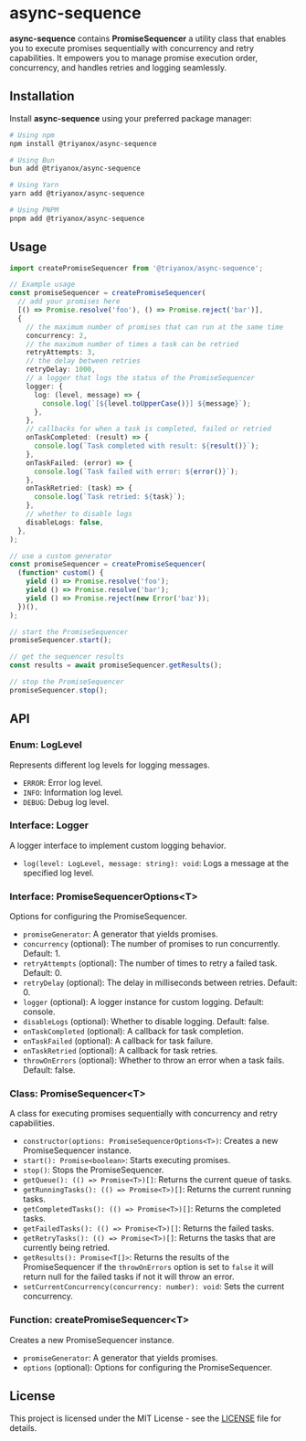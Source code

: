 # async-sequence

**async-sequence** contains **PromiseSequencer** a utility class that enables you to execute promises sequentially with concurrency and retry capabilities. It empowers you to manage promise execution order, concurrency, and handles retries and logging seamlessly.

## Installation

Install **async-sequence** using your preferred package manager:

```bash
# Using npm
npm install @triyanox/async-sequence

# Using Bun
bun add @triyanox/async-sequence

# Using Yarn
yarn add @triyanox/async-sequence

# Using PNPM
pnpm add @triyanox/async-sequence

```

## Usage

```ts
import createPromiseSequencer from '@triyanox/async-sequence';

// Example usage
const promiseSequencer = createPromiseSequencer(
  // add your promises here
  [() => Promise.resolve('foo'), () => Promise.reject('bar')],
  {
    // the maximum number of promises that can run at the same time
    concurrency: 2,
    // the maximum number of times a task can be retried
    retryAttempts: 3,
    // the delay between retries
    retryDelay: 1000,
    // a logger that logs the status of the PromiseSequencer
    logger: {
      log: (level, message) => {
        console.log(`[${level.toUpperCase()}] ${message}`);
      },
    },
    // callbacks for when a task is completed, failed or retried
    onTaskCompleted: (result) => {
      console.log(`Task completed with result: ${result()}`);
    },
    onTaskFailed: (error) => {
      console.log(`Task failed with error: ${error()}`);
    },
    onTaskRetried: (task) => {
      console.log(`Task retried: ${task}`);
    },
    // whether to disable logs
    disableLogs: false,
  },
);

// use a custom generator
const promiseSequencer = createPromiseSequencer(
  (function* custom() {
    yield () => Promise.resolve('foo');
    yield () => Promise.resolve('bar');
    yield () => Promise.reject(new Error('baz'));
  })(),
);

// start the PromiseSequencer
promiseSequencer.start();

// get the sequencer results
const results = await promiseSequencer.getResults();

// stop the PromiseSequencer
promiseSequencer.stop();
```

## API

### Enum: LogLevel

Represents different log levels for logging messages.

- `ERROR`: Error log level.
- `INFO`: Information log level.
- `DEBUG`: Debug log level.

### Interface: Logger

A logger interface to implement custom logging behavior.

- `log(level: LogLevel, message: string): void`: Logs a message at the specified log level.

### Interface: PromiseSequencerOptions\<T>

Options for configuring the PromiseSequencer.

- `promiseGenerator`: A generator that yields promises.
- `concurrency` (optional): The number of promises to run concurrently. Default: 1.
- `retryAttempts` (optional): The number of times to retry a failed task. Default: 0.
- `retryDelay` (optional): The delay in milliseconds between retries. Default: 0.
- `logger` (optional): A logger instance for custom logging. Default: console.
- `disableLogs` (optional): Whether to disable logging. Default: false.
- `onTaskCompleted` (optional): A callback for task completion.
- `onTaskFailed` (optional): A callback for task failure.
- `onTaskRetried` (optional): A callback for task retries.
- `throwOnErrors` (optional): Whether to throw an error when a task fails. Default: false.

### Class: PromiseSequencer\<T>

A class for executing promises sequentially with concurrency and retry capabilities.

- `constructor(options: PromiseSequencerOptions<T>)`: Creates a new PromiseSequencer instance.
- `start(): Promise<boolean>`: Starts executing promises.
- `stop()`: Stops the PromiseSequencer.
- `getQueue(): (() => Promise<T>)[]`: Returns the current queue of tasks.
- `getRunningTasks(): (() => Promise<T>)[]`: Returns the current running tasks.
- `getCompletedTasks(): (() => Promise<T>)[]`: Returns the completed tasks.
- `getFailedTasks(): (() => Promise<T>)[]`: Returns the failed tasks.
- `getRetryTasks(): (() => Promise<T>)[]`: Returns the tasks that are currently being retried.
- `getResults(): Promise<T[]>`: Returns the results of the PromiseSequencer if the `throwOnErrors` option is set to `false` it will return null for the failed tasks if not it will throw an error.
- `setCurrentConcurrency(concurrency: number): void`: Sets the current concurrency.

### Function: createPromiseSequencer\<T>

Creates a new PromiseSequencer instance.

- `promiseGenerator`: A generator that yields promises.
- `options` (optional): Options for configuring the PromiseSequencer.

## License

This project is licensed under the MIT License - see the [LICENSE](LICENSE) file for details.
